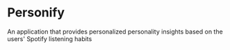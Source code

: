 # Personify
An application that provides personalized personality insights based on the users' Spotify listening habits
